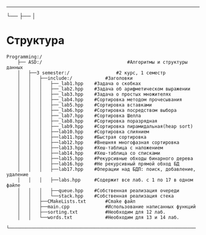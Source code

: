 
---
└── ├── │
# Структура
	Programming:/
		├── ASD:/                               #Алгоритмы и структуры данных
		│	├──3 semester:/                 #2 курс, 1 семестр
		│	│	├──include:/            #Заголовки
		│	│	│	├──_lab1.hpp    #Задача о скобках
		│	│	│	├──_lab2.hpp    #Задача об арифметическом выражении
		│	│	│	├──_lab3.hpp    #Задача о простых множителях
		│	│	│	├──_lab4.hpp    #Сортировка методом прочесывания
		│	│	│	├──_lab5.hpp    #Сортировка вставками
		│	│	│	├──_lab6.hpp    #Сортировка посредством выбора
		│	│	│	├──_lab7.hpp    #Сортировка Шелла
		│	│	│	├──_lab8.hpp    #Сортировка поразрядная
		│	│	│	├──_lab9.hpp    #Сортировка пирамидальная(heap sort)
		│	│	│	├──lab10.hpp    #Сортировка слиянием
		│	│	│	├──lab11.hpp    #Быстрая сортировка
		│	│	│	├──lab12.hpp    #Внешняя многофазная сортировка
		│	│	│	├──lab13.hpp    #Хеш-таблица с наложением
		│	│	│	├──lab14.hpp    #Хеш-таблица со списками
		│	│	│	├──lab15.hpp    #Рекурсивные обходы бинарного дерева
		│	│	│	├──lab16.hpp    #Не рекурсивный прямой обход БД
		│	│	│	├──lab17.hpp    #Операции над БДП: поиск, добавление, удаление
		│	│	│	├──labs.hpp     #Содержит все лаб. с 1 по 17 в одном файле
		│	│	│	├──queue.hpp    #Собственная реализация очереди
		│	│	│	└──stack.hpp    #Собственная реализация стека
		│	│	├──CMakeLists.txt       #Cmake файл
		│	│	├──main.cpp             #Использование написанных функций
		│	│	├──sorting.txt          #Необходим для 12 лаб.
		│	│	└──words.txt            #Необходим для 13 и 14 лаб.
		└────────────────────────────────────────────────────────────────────